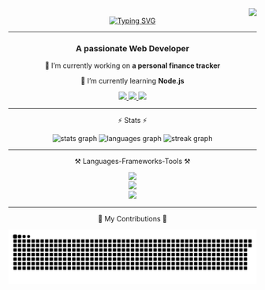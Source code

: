 
<img align="right" src="https://visitor-badge.laobi.icu/badge?page_id=solunska.solunska&left_color=dimgrey&right_color=darkslategrey"  />
</br>
<div align="center">
   <a href="https://git.io/typing-svg"><img src="https://readme-typing-svg.demolab.com?font=Fira+Code&duration=1000&color=8FB8B1&center=true&vCenter=true&multiline=true&repeat=false&width=105&height=40&lines=Hi+there!+" alt="Typing SVG" />
   </a>
</div>
 <hr/>
<h3 align="center">A passionate Web Developer</h3>

<div align="center">
 
 🔭 I’m currently working on **a personal finance tracker**
 
 🌱 I’m currently learning **Node.js**

 </div>
 
<div align="center"> 
  <a href="mailto:a_solunska@outlook.com">
    <img src="https://img.shields.io/badge/Microsoft_Outlook-0078D4?style=for-the-badge&logo=microsoft-outlook&logoColor=white" />
  </a>
  <a href="https://www.linkedin.com/in/aneta-solunska" target="_blank">
    <img src="https://img.shields.io/badge/LinkedIn-0077B5?style=for-the-badge&logo=linkedin&logoColor=white" target="_blank" />
  </a>
  <a href="https://portfolio-2f49a.web.app/" target="_blank">
     <img src="https://img.shields.io/badge/Portfolio-255E63?style=for-the-badge&logo=About.me&logoColor=white" target="_blank" />
  </a>
</div>

 <hr/>
 <p align="center">⚡ Stats ⚡</p>
<div align="center">
  <img src="https://github-readme-stats.vercel.app/api?username=solunska&hide_title=true&hide_rank=true&show_icons=true&include_all_commits=true&count_private=true&disable_animations=false&theme=dracula&locale=en&hide_border=false" height="150" alt="stats graph"  />
  
  <img src="https://github-readme-stats.vercel.app/api/top-langs?username=solunska&locale=en&hide_title=false&layout=compact&card_width=320&langs_count=8&theme=dracula&hide_border=false" height="150" alt="languages graph"  />
  <img src="https://streak-stats.demolab.com?user=solunska&locale=en&mode=daily&theme=dracula&hide_border=false&border_radius=5" height="150" alt="streak graph"  />
</div>
 <hr/>
<p align="center">⚒️ Languages-Frameworks-Tools ⚒️</p>
<div align="center">
    <img src="https://skillicons.dev/icons?i=react,html,css,bootstrap,tailwind,redux,nextjs,javascript,typescript,flutter" /></br>
    <img src="https://skillicons.dev/icons?i=firebase,c,java,spring,django,dotnet,dart" /> </br>
    <img src="https://skillicons.dev/icons?i=vscode,github,git,figma" />
</div>
<hr/>

<div align="center">
   <p>🐍 My Contributions 🐍</p>
  <img src="https://github.com/Solunska/Solunska/blob/output/github-snake-dark.svg" alt="snake gif">
</div>


